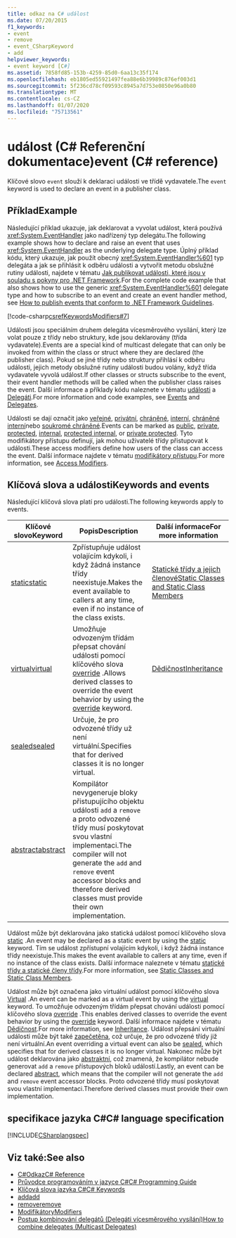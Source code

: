 ```yaml
---
title: odkaz na C# událost
ms.date: 07/20/2015
f1_keywords:
- event
- remove
- event_CSharpKeyword
- add
helpviewer_keywords:
- event keyword [C#]
ms.assetid: 7858fd85-153b-4259-85d0-6aa13c35f174
ms.openlocfilehash: eb1805ed55921497fea88e6b39989c876ef003d1
ms.sourcegitcommit: 5f236cd78cf09593c8945a7d753e0850e96a0b80
ms.translationtype: MT
ms.contentlocale: cs-CZ
ms.lasthandoff: 01/07/2020
ms.locfileid: "75713561"
---
```

# <a name="event-c-reference"></a><span data-ttu-id="ab87b-102">událost (C# Referenční dokumentace)</span><span class="sxs-lookup"><span data-stu-id="ab87b-102">event (C# reference)</span></span>

<span data-ttu-id="ab87b-103">Klíčové slovo `event` slouží k deklaraci události ve třídě vydavatele.</span><span class="sxs-lookup"><span data-stu-id="ab87b-103">The `event` keyword is used to declare an event in a publisher class.</span></span>

## <a name="example"></a><span data-ttu-id="ab87b-104">Příklad</span><span class="sxs-lookup"><span data-stu-id="ab87b-104">Example</span></span>

<span data-ttu-id="ab87b-105">Následující příklad ukazuje, jak deklarovat a vyvolat událost, která používá <xref:System.EventHandler> jako nadřízený typ delegátu.</span><span class="sxs-lookup"><span data-stu-id="ab87b-105">The following example shows how to declare and raise an event that uses <xref:System.EventHandler> as the underlying delegate type.</span></span> <span data-ttu-id="ab87b-106">Úplný příklad kódu, který ukazuje, jak použít obecný <xref:System.EventHandler%601> typ delegáta a jak se přihlásit k odběru události a vytvořit metodu obslužné rutiny události, najdete v tématu [Jak publikovat události, které jsou v souladu s pokyny pro .NET Framework](../../programming-guide/events/how-to-publish-events-that-conform-to-net-framework-guidelines.md).</span><span class="sxs-lookup"><span data-stu-id="ab87b-106">For the complete code example that also shows how to use the generic <xref:System.EventHandler%601> delegate type and how to subscribe to an event and create an event handler method, see [How to publish events that conform to .NET Framework Guidelines](../../programming-guide/events/how-to-publish-events-that-conform-to-net-framework-guidelines.md).</span></span>

[!code-csharp[csrefKeywordsModifiers#7](~/samples/snippets/csharp/VS_Snippets_VBCSharp/csrefKeywordsModifiers/CS/csrefKeywordsModifiers.cs#7)]

<span data-ttu-id="ab87b-107">Události jsou speciálním druhem delegáta vícesměrového vysílání, který lze volat pouze z třídy nebo struktury, kde jsou deklarovány (třída vydavatele).</span><span class="sxs-lookup"><span data-stu-id="ab87b-107">Events are a special kind of multicast delegate that can only be invoked from within the class or struct where they are declared (the publisher class).</span></span> <span data-ttu-id="ab87b-108">Pokud se jiné třídy nebo struktury přihlásí k odběru události, jejich metody obslužné rutiny události budou volány, když třída vydavatele vyvolá událost.</span><span class="sxs-lookup"><span data-stu-id="ab87b-108">If other classes or structs subscribe to the event, their event handler methods will be called when the publisher class raises the event.</span></span> <span data-ttu-id="ab87b-109">Další informace a příklady kódu naleznete v tématu [události](../../programming-guide/events/index.md) a [Delegáti](../../programming-guide/delegates/index.md).</span><span class="sxs-lookup"><span data-stu-id="ab87b-109">For more information and code examples, see [Events](../../programming-guide/events/index.md) and [Delegates](../../programming-guide/delegates/index.md).</span></span>

<span data-ttu-id="ab87b-110">Události se dají označit jako [veřejné](./public.md), [privátní](./private.md), [chráněné](./protected.md), [interní](./internal.md), [chráněné interní](./protected-internal.md)nebo [soukromé chráněné](./private-protected.md).</span><span class="sxs-lookup"><span data-stu-id="ab87b-110">Events can be marked as [public](./public.md), [private](./private.md), [protected](./protected.md), [internal](./internal.md), [protected internal](./protected-internal.md), or [private protected](./private-protected.md).</span></span> <span data-ttu-id="ab87b-111">Tyto modifikátory přístupu definují, jak mohou uživatelé třídy přistupovat k události.</span><span class="sxs-lookup"><span data-stu-id="ab87b-111">These access modifiers define how users of the class can access the event.</span></span> <span data-ttu-id="ab87b-112">Další informace najdete v tématu [modifikátory přístupu](../../programming-guide/classes-and-structs/access-modifiers.md).</span><span class="sxs-lookup"><span data-stu-id="ab87b-112">For more information, see [Access Modifiers](../../programming-guide/classes-and-structs/access-modifiers.md).</span></span>

## <a name="keywords-and-events"></a><span data-ttu-id="ab87b-113">Klíčová slova a události</span><span class="sxs-lookup"><span data-stu-id="ab87b-113">Keywords and events</span></span>

<span data-ttu-id="ab87b-114">Následující klíčová slova platí pro události.</span><span class="sxs-lookup"><span data-stu-id="ab87b-114">The following keywords apply to events.</span></span>

|<span data-ttu-id="ab87b-115">Klíčové slovo</span><span class="sxs-lookup"><span data-stu-id="ab87b-115">Keyword</span></span>|<span data-ttu-id="ab87b-116">Popis</span><span class="sxs-lookup"><span data-stu-id="ab87b-116">Description</span></span>|<span data-ttu-id="ab87b-117">Další informace</span><span class="sxs-lookup"><span data-stu-id="ab87b-117">For more information</span></span>|
|-------------|-----------------|--------------------------|
|[<span data-ttu-id="ab87b-118">static</span><span class="sxs-lookup"><span data-stu-id="ab87b-118">static</span></span>](./static.md)|<span data-ttu-id="ab87b-119">Zpřístupňuje událost volajícím kdykoli, i když žádná instance třídy neexistuje.</span><span class="sxs-lookup"><span data-stu-id="ab87b-119">Makes the event available to callers at any time, even if no instance of the class exists.</span></span>|[<span data-ttu-id="ab87b-120">Statické třídy a jejich členové</span><span class="sxs-lookup"><span data-stu-id="ab87b-120">Static Classes and Static Class Members</span></span>](../../programming-guide/classes-and-structs/static-classes-and-static-class-members.md)|
|[<span data-ttu-id="ab87b-121">virtual</span><span class="sxs-lookup"><span data-stu-id="ab87b-121">virtual</span></span>](./virtual.md)|<span data-ttu-id="ab87b-122">Umožňuje odvozeným třídám přepsat chování události pomocí klíčového slova [override](./override.md) .</span><span class="sxs-lookup"><span data-stu-id="ab87b-122">Allows derived classes to override the event behavior by using the [override](./override.md) keyword.</span></span>|[<span data-ttu-id="ab87b-123">Dědičnost</span><span class="sxs-lookup"><span data-stu-id="ab87b-123">Inheritance</span></span>](../../programming-guide/classes-and-structs/inheritance.md)|
|[<span data-ttu-id="ab87b-124">sealed</span><span class="sxs-lookup"><span data-stu-id="ab87b-124">sealed</span></span>](./sealed.md)|<span data-ttu-id="ab87b-125">Určuje, že pro odvozené třídy už není virtuální.</span><span class="sxs-lookup"><span data-stu-id="ab87b-125">Specifies that for derived classes it is no longer virtual.</span></span>||
|[<span data-ttu-id="ab87b-126">abstract</span><span class="sxs-lookup"><span data-stu-id="ab87b-126">abstract</span></span>](./abstract.md)|<span data-ttu-id="ab87b-127">Kompilátor nevygeneruje bloky přistupujícího objektu události `add` a `remove` a proto odvozené třídy musí poskytovat svou vlastní implementaci.</span><span class="sxs-lookup"><span data-stu-id="ab87b-127">The compiler will not generate the `add` and `remove` event accessor blocks and therefore derived classes must provide their own implementation.</span></span>||

<span data-ttu-id="ab87b-128">Událost může být deklarována jako statická událost pomocí klíčového slova [static](./static.md) .</span><span class="sxs-lookup"><span data-stu-id="ab87b-128">An event may be declared as a static event by using the [static](./static.md) keyword.</span></span> <span data-ttu-id="ab87b-129">Tím se událost zpřístupní volajícím kdykoli, i když žádná instance třídy neexistuje.</span><span class="sxs-lookup"><span data-stu-id="ab87b-129">This makes the event available to callers at any time, even if no instance of the class exists.</span></span> <span data-ttu-id="ab87b-130">Další informace naleznete v tématu [statické třídy a statické členy třídy](../../programming-guide/classes-and-structs/static-classes-and-static-class-members.md).</span><span class="sxs-lookup"><span data-stu-id="ab87b-130">For more information, see [Static Classes and Static Class Members](../../programming-guide/classes-and-structs/static-classes-and-static-class-members.md).</span></span>

<span data-ttu-id="ab87b-131">Událost může být označena jako virtuální událost pomocí klíčového slova [Virtual](./virtual.md) .</span><span class="sxs-lookup"><span data-stu-id="ab87b-131">An event can be marked as a virtual event by using the [virtual](./virtual.md) keyword.</span></span> <span data-ttu-id="ab87b-132">To umožňuje odvozeným třídám přepsat chování události pomocí klíčového slova [override](./override.md) .</span><span class="sxs-lookup"><span data-stu-id="ab87b-132">This enables derived classes to override the event behavior by using the [override](./override.md) keyword.</span></span> <span data-ttu-id="ab87b-133">Další informace najdete v tématu [Dědičnost](../../programming-guide/classes-and-structs/inheritance.md).</span><span class="sxs-lookup"><span data-stu-id="ab87b-133">For more information, see [Inheritance](../../programming-guide/classes-and-structs/inheritance.md).</span></span> <span data-ttu-id="ab87b-134">Událost přepsání virtuální události může být také [zapečetěna](./sealed.md), což určuje, že pro odvozené třídy již není virtuální.</span><span class="sxs-lookup"><span data-stu-id="ab87b-134">An event overriding a virtual event can also be [sealed](./sealed.md), which specifies that for derived classes it is no longer virtual.</span></span> <span data-ttu-id="ab87b-135">Nakonec může být událost deklarována jako [abstraktní](./abstract.md), což znamená, že kompilátor nebude generovat `add` a `remove` přístupových bloků událostí.</span><span class="sxs-lookup"><span data-stu-id="ab87b-135">Lastly, an event can be declared [abstract](./abstract.md), which means that the compiler will not generate the `add` and `remove` event accessor blocks.</span></span> <span data-ttu-id="ab87b-136">Proto odvozené třídy musí poskytovat svou vlastní implementaci.</span><span class="sxs-lookup"><span data-stu-id="ab87b-136">Therefore derived classes must provide their own implementation.</span></span>

## <a name="c-language-specification"></a><span data-ttu-id="ab87b-137">specifikace jazyka C#</span><span class="sxs-lookup"><span data-stu-id="ab87b-137">C# language specification</span></span>

[!INCLUDE[CSharplangspec](~/includes/csharplangspec-md.md)]

## <a name="see-also"></a><span data-ttu-id="ab87b-138">Viz také:</span><span class="sxs-lookup"><span data-stu-id="ab87b-138">See also</span></span>

- [<span data-ttu-id="ab87b-139">C#Odkaz</span><span class="sxs-lookup"><span data-stu-id="ab87b-139">C# Reference</span></span>](../index.md)
- [<span data-ttu-id="ab87b-140">Průvodce programováním v jazyce C#</span><span class="sxs-lookup"><span data-stu-id="ab87b-140">C# Programming Guide</span></span>](../../programming-guide/index.md)
- [<span data-ttu-id="ab87b-141">Klíčová slova jazyka C#</span><span class="sxs-lookup"><span data-stu-id="ab87b-141">C# Keywords</span></span>](./index.md)
- [<span data-ttu-id="ab87b-142">add</span><span class="sxs-lookup"><span data-stu-id="ab87b-142">add</span></span>](./add.md)
- [<span data-ttu-id="ab87b-143">remove</span><span class="sxs-lookup"><span data-stu-id="ab87b-143">remove</span></span>](./remove.md)
- [<span data-ttu-id="ab87b-144">Modifikátory</span><span class="sxs-lookup"><span data-stu-id="ab87b-144">Modifiers</span></span>](index.md)
- [<span data-ttu-id="ab87b-145">Postup kombinování delegátů (Delegáti vícesměrového vysílání)</span><span class="sxs-lookup"><span data-stu-id="ab87b-145">How to combine delegates (Multicast Delegates)</span></span>](../../programming-guide/delegates/how-to-combine-delegates-multicast-delegates.md)
